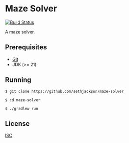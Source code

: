 # Maze Solver

[![Build Status](https://github.com/sethjackson/maze-solver/workflows/ci/badge.svg)](https://github.com/sethjackson/maze-solver)

A maze solver.


## Prerequisites

* [Git](https://git-scm.com/)
* JDK (>= 21)


## Running

    $ git clone https://github.com/sethjackson/maze-solver

    $ cd maze-solver

    $ ./gradlew run


## License

[ISC](LICENSE)
